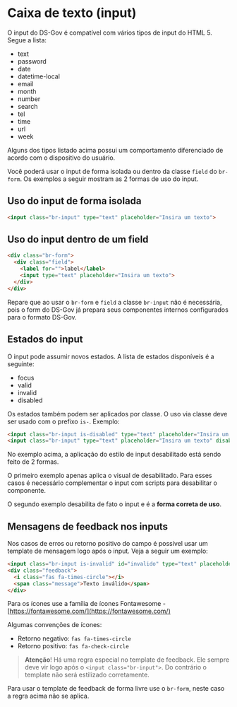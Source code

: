 # Caixa de texto (input)

O input do DS-Gov é compatível com vários tipos de input do HTML 5. Segue a lista:

- text
- password
- date
- datetime-local
- email
- month
- number
- search
- tel
- time
- url
- week

Alguns dos tipos listado acima possui um comportamento diferenciado de acordo com o dispositivo do usuário.

Você poderá usar o input de forma isolada ou dentro da classe `field` do `br-form`. Os exemplos a seguir mostram as 2 formas de uso do input.

## Uso do input de forma isolada

```html
<input class="br-input" type="text" placeholder="Insira um texto">
```

## Uso do input dentro de um field

```html
<div class="br-form">
  <div class="field">
    <label for="">label</label>
    <input type="text" placeholder="Insira um texto">
  </div>
</div>
```

Repare que ao usar o `br-form` e `field` a classe `br-input` não é necessária, pois o form do DS-Gov já prepara seus componentes internos configurados para o formato DS-Gov.

## Estados do input

O input pode assumir novos estados. A lista de estados disponíveis é a seguinte:

- focus
- valid
- invalid
- disabled

Os estados também podem ser aplicados por classe. O uso via classe deve ser usado com o prefixo `is-`. Exemplo:

```html
<input class="br-input is-disabled" type="text" placeholder="Insira um texto">
<input class="br-input" type="text" placeholder="Insira um texto" disabled>
```

No exemplo acima, a aplicação do estilo de input desabilitado está sendo feito de 2 formas.

O primeiro exemplo apenas aplica o visual de desabilitado. Para esses casos é necessário complementar o input com scripts para desabilitar o componente.
 
O segundo exemplo desabilita de fato o input e é a **forma correta de uso**.

## Mensagens de feedback nos inputs

Nos casos de erros ou retorno positivo do campo é possível usar um template de mensagem logo após o input. Veja a seguir um exemplo:

```html
<input class="br-input is-invalid" id="invalido" type="text" placeholder="Insira um texto">
<div class="feedback">
  <i class="fas fa-times-circle"></i>
  <span class="message">Texto inválido</span>
</div>
```

Para os ícones use a família de ícones Fontawesome - [https://fontawesome.com/](https://fontawesome.com/)

Algumas convenções de ícones:

- Retorno negativo: `fas fa-times-circle`
- Retorno positivo: `fas fa-check-circle`

> **Atenção**! Há uma regra especial no template de feedback. Ele sempre deve vir logo após o `<input class="br-input">`. Do contrário o template não será estilizado corretamente.

Para usar o template de feedback de forma livre use o `br-form`, neste caso a regra acima não se aplica.
